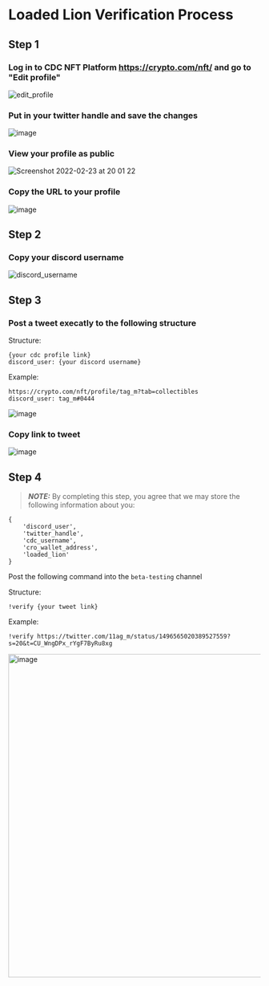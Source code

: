 # Loaded Lion Verification Process

## Step 1
### Log in to CDC NFT Platform https://crypto.com/nft/ and go to "Edit profile"
![edit_profile](https://user-images.githubusercontent.com/98609855/155387837-16e7bf86-698a-4764-9cb5-0ef4979df447.png)
### Put in your twitter handle and save the changes 
![image](https://user-images.githubusercontent.com/98609855/155388258-8bc01ffa-576c-4258-9f6c-bd99c82ea909.png)
### View your profile as public
![Screenshot 2022-02-23 at 20 01 22](https://user-images.githubusercontent.com/98609855/155389115-3749d752-839d-450d-922d-3ddadc446ca3.png)
### Copy the URL to your profile
![image](https://user-images.githubusercontent.com/98609855/155389398-f6b58245-c38b-4c8f-8249-748ee3ad490d.png)


## Step 2
### Copy your discord username
![discord_username](https://user-images.githubusercontent.com/98609855/155390300-5c5be96c-49e2-44f6-963b-216b36570b6f.gif)

## Step 3
### Post a tweet execatly to the following structure
Structure:
```
{your cdc profile link}
discord_user: {your discord username}
```

Example:
```
https://crypto.com/nft/profile/tag_m?tab=collectibles
discord_user: tag_m#0444
```
![image](https://user-images.githubusercontent.com/98609855/155391523-fcd4f4bd-8303-496c-aa1d-1b871462ff30.png)

### Copy link to tweet
![image](https://user-images.githubusercontent.com/98609855/155391573-73d09da6-f3d8-4f03-85f0-56cb74b34573.png)


## Step 4
> **_NOTE:_**  By completing this step, you agree that we may store the following information about you: 
```
{
    'discord_user',
    'twitter_handle',
    'cdc_username',
    'cro_wallet_address',
    'loaded_lion'
}
```


Post the following command into the ```beta-testing``` channel

Structure:

```!verify {your tweet link}```

Example:

```!verify https://twitter.com/11ag_m/status/1496565020389527559?s=20&t=CU_WngDPx_rYgF7ByRu8xg```

<img width="645" alt="image" src="https://user-images.githubusercontent.com/98609855/155393285-083a3b21-922e-490e-bbe4-715ff4c249f7.png">


